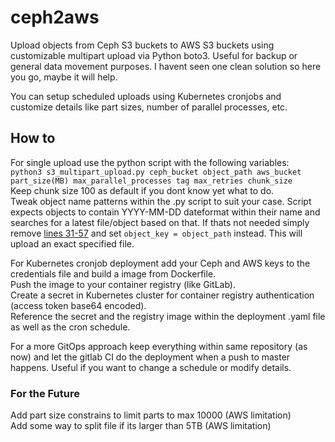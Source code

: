 # ceph2aws
Upload objects from Ceph S3 buckets to AWS S3 buckets using customizable multipart upload via Python boto3.
Useful for backup or general data movement purposes. I havent seen one clean solution so here you go, maybe it will help.

You can setup scheduled uploads using Kubernetes cronjobs and customize details like part sizes, number of parallel processes, etc.


## How to
For single upload use the python script with the following variables:  
`python3 s3_multipart_upload.py ceph_bucket object_path aws_bucket part_size(MB) max_parallel_processes tag max_retries chunk_size`  
Keep chunk size 100 as default if you dont know yet what to do.  
Tweak object name patterns within the .py script to suit your case. Script expects objects to contain YYYY-MM-DD dateformat within their name and searches for a latest file/object based on that. If thats not needed simply remove [lines 31-57](https://github.com/laimis9133/ceph2aws/blob/main/s3_multipart_upload.py#L31-L57) and set `object_key = object_path` instead. This will upload an exact specified file.

For Kubernetes cronjob deployment add your Ceph and AWS keys to the credentials file and build a image from Dockerfile.  
Push the image to your container registry (like GitLab).  
Create a secret in Kubernetes cluster for container registry authentication (access token base64 encoded).  
Reference the secret and the registry image within the deployment .yaml file as well as the cron schedule.  

For a more GitOps approach keep everything within same repository (as now) and let the gitlab CI do the deployment when a push to master happens. Useful if you want to change a schedule or modify details.

### For the Future
Add part size constrains to limit parts to max 10000 (AWS limitation)  
Add some way to split file if its larger than 5TB (AWS limitation)
